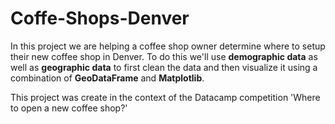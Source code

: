 # Coffe-Shops-Denver

In this project we are helping a coffee shop owner determine where to setup their new coffee shop in Denver. 
To do this we'll use **demographic data** as well as **geographic data** to first clean the data and then visualize it using a combination of **GeoDataFrame** and **Matplotlib**. 

This project was create in the context of the Datacamp competition 'Where to open a new coffee shop?'
